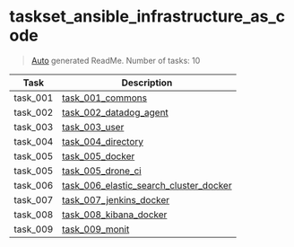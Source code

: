 # taskset_ansible_infrastructure_as_code

> [Auto](https://github.com/codeaprendiz/learn_fullstack/blob/main/home/php/intermediate/taskset_intermediate_php/task_004_createGlobalMarkdownTable/generate-readme.php) generated ReadMe. Number of tasks: 10

| Task     | Description                                                                                                             |
|----------|-------------------------------------------------------------------------------------------------------------------------|
| task_001 | [task_001_commons](taskset_ansible_infrastructure_as_code/task_001_commons)                                             |
| task_002 | [task_002_datadog_agent](taskset_ansible_infrastructure_as_code/task_002_datadog_agent)                                 |
| task_003 | [task_003_user](taskset_ansible_infrastructure_as_code/task_003_user)                                                   |
| task_004 | [task_004_directory](taskset_ansible_infrastructure_as_code/task_004_directory)                                         |
| task_005 | [task_005_docker](taskset_ansible_infrastructure_as_code/task_005_docker)                                               |
| task_005 | [task_005_drone_ci](taskset_ansible_infrastructure_as_code/task_005_drone_ci)                                           |
| task_006 | [task_006_elastic_search_cluster_docker](taskset_ansible_infrastructure_as_code/task_006_elastic_search_cluster_docker) |
| task_007 | [task_007_jenkins_docker](taskset_ansible_infrastructure_as_code/task_007_jenkins_docker)                               |
| task_008 | [task_008_kibana_docker](taskset_ansible_infrastructure_as_code/task_008_kibana_docker)                                 |
| task_009 | [task_009_monit](taskset_ansible_infrastructure_as_code/task_009_monit)                                                 |
